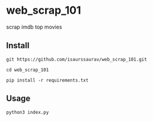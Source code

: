 # web_scrap_101
scrap imdb top movies

## Install

```
git https://github.com/isaurssaurav/web_scrap_101.git
```

```
cd web_scrap_101
```

```
pip install -r requirements.txt
```

## Usage

```
python3 index.py
```

